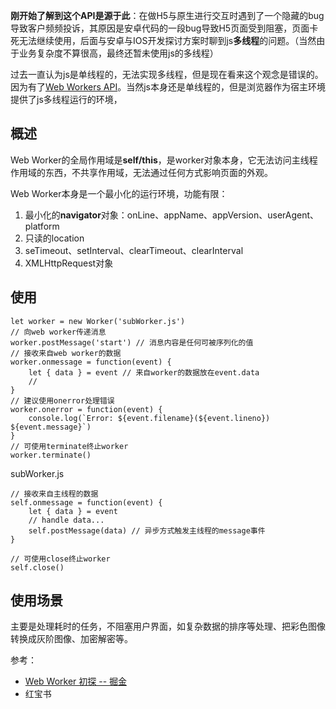 **刚开始了解到这个API是源于此**：在做H5与原生进行交互时遇到了一个隐藏的bug导致客户频频投诉，其原因是安卓代码的一段bug导致H5页面受到阻塞，页面卡死无法继续使用，后面与安卓与IOS开发探讨方案时聊到js**多线程**的问题。（当然由于业务复杂度不算很高，最终还暂未使用js的多线程）

过去一直认为js是单线程的，无法实现多线程，但是现在看来这个观念是错误的。因为有了[Web Workers API](https://developer.mozilla.org/zh-CN/docs/Web/API/Web_Workers_API)。当然js本身还是单线程的，但是浏览器作为宿主环境提供了js多线程运行的环境，

## 概述
Web Worker的全局作用域是**self/this**，是worker对象本身，它无法访问主线程作用域的东西，不共享作用域，无法通过任何方式影响页面的外观。

Web Worker本身是一个最小化的运行环境，功能有限：
1. 最小化的**navigator**对象：onLine、appName、appVersion、userAgent、platform
2. 只读的location
3. seTimeout、setInterval、clearTimeout、clearInterval
4. XMLHttpRequest对象

## 使用

```
let worker = new Worker('subWorker.js')
// 向web worker传递消息
worker.postMessage('start') // 消息内容是任何可被序列化的值
// 接收来自web worker的数据
worker.onmessage = function(event) {
    let { data } = event // 来自worker的数据放在event.data
    //
}
// 建议使用onerror处理错误
worker.onerror = function(event) {
    console.log(`Error: ${event.filename}(${event.lineno}) ${event.message}`)
}
// 可使用terminate终止worker
worker.terminate()
 ```
subWorker.js
```
// 接收来自主线程的数据
self.onmessage = function(event) {
    let { data } = event
    // handle data...
    self.postMessage(data) // 异步方式触发主线程的message事件
}

// 可使用close终止worker
self.close()
```


## 使用场景
主要是处理耗时的任务，不阻塞用户界面，如复杂数据的排序等处理、把彩色图像转换成灰阶图像、加密解密等。





参考：
- [ Web Worker 初探 -- 掘金](https://juejin.im/post/6844903638431694862#heading-4)
- 红宝书